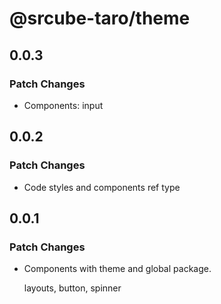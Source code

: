 # @srcube-taro/theme

## 0.0.3

### Patch Changes

- Components:
  input

## 0.0.2

### Patch Changes

- Code styles and components ref type

## 0.0.1

### Patch Changes

- Components with theme and global package.

  layouts, button, spinner
